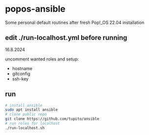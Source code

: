 # popos-ansible

Some personal default routines after fresh Pop!_OS 22.04 installation

## edit ./run-localhost.yml before running
16.8.2024

uncomment wanted roles and setup:

* hostname
* gitconfig
* ssh-key

## run

```bash
# install ansible
sudo apt install ansible
# clone public repo
git clone https://github.com/tupito/ansible
# run roles for localhost
./run-localhost.sh
```